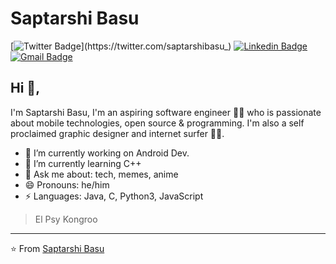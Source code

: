 # Saptarshi Basu 
[![Twitter Badge](https://img.shields.io/badge/-@saptarshibasu_-1ca0f1?style=flat-square&labelColor=1ca0f1&logo=twitter&logoColor=white&link=https://twitter.com/saptarshibasu_)](https://twitter.com/saptarshibasu_) [![Linkedin Badge](https://img.shields.io/badge/-saptarshibasu15-blue?style=flat-square&logo=Linkedin&logoColor=white&link=https://www.linkedin.com/in/saptarshibasu15/)](https://www.linkedin.com/in/saptarshibasu15/) [![Gmail Badge](https://img.shields.io/badge/-123saptarshi.basu@gmail.com-c14438?style=flat-square&logo=Gmail&logoColor=white&link=mailto:123saptarshi.basu@gmail.com)](mailto:123saptarshi.basu@gmail.com)

## Hi 👋, 
I'm Saptarshi Basu, I'm an aspiring software engineer 👨‍💻 who is passionate about mobile technologies, open source & programming. I'm also a self proclaimed graphic designer and internet surfer 
🏄‍♂️. 

- 🔭 I’m currently working on Android Dev.
- 🌱 I’m currently learning C++
- 💬 Ask me about: tech, memes, anime
- 😄 Pronouns: he/him
-  ⚡ Languages: Java, C, Python3, JavaScript


> El Psy Kongroo


---
⭐️ From [Saptarshi Basu](https://github.com/saptarshibasu15)
